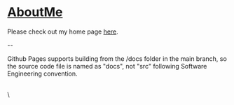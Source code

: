 # [AboutMe](https://dayuantan.github.io/AboutMe/)

Please check out my home page [here](https://dayuantan.github.io/AboutMe/).

\--

Github Pages supports building from the /docs folder in the main branch, so the source code file is named as "docs", not "src" following Software Engineering convention.

\
\